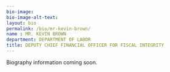 ```yaml
---
bio-image:
bio-image-alt-text:
layout: bio
permalink: /bio/mr-kevin-brown/
name : MR. KEVIN BROWN
department: DEPARTMENT OF LABOR
title: DEPUTY CHIEF FINANCIAL OFFICER FOR FISCAL INTEGRITY
---
```

Biography information coming soon.

